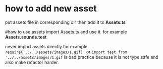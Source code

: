 
# how to add new asset
put assets file in corresponding dir then add it to **Assets.ts** 

#how to use assets
import Assets.ts and use it. for example **Assets.sounds.test**


never import assets directly
for example
 `require('../../assets/images/1.gif) ` or 
 `import test from '../../assets/images/1.gif`
is bad practice because it is not type safe and also make refactor harder.  
 
 
